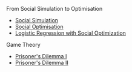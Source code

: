 
From Social Simulation to Optimisation
 - [Social Simulation](https://github.com/uzay00/CMPE373/blob/master/2018/Lecture1/Social%20Simulation.ipynb)
 - [Social Optimisation](https://github.com/uzay00/CMPE373/blob/master/2018/Lecture1/Social%20Optimization.ipynb)
 - [Logistic Regression with Social Optimization](https://github.com/uzay00/CMPE373/blob/master/2018/Lecture5/Logistic%20Regression%20with%20Social%20Optimization.ipynb)

Game Theory
 - [Prisoner's Dilemma I](https://github.com/uzay00/CMPE373/blob/master/2018/Lecture6/ABM%20for%20cooperation.ipynb)
 - [Prisoner's Dilemma II](https://github.com/uzay00/CMPE373/blob/master/2018/Lecture6/Cooperation%20Game.ipynb)
